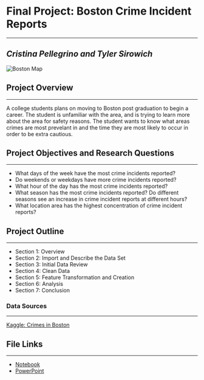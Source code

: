 # **Final Project: Boston Crime Incident Reports**
---
## *Cristina Pellegrino and Tyler Sirowich*

![Boston Map](https://previews.123rf.com/images/netsign33/netsign331710/netsign33171000070/87862046-boston-massachusetts-downtown-vector-map-.jpg)

## **Project Overview**
---
A college students plans on moving to Boston post graduation to begin a career. The student is unfamiliar with the area, and is trying to learn more about the area for safety reasons. The student wants to know what areas crimes are most prevelant in and the time they are most likely to occur in order to be extra cautious. 

## **Project Objectives and Research Questions**
---
*   What days of the week have the most crime incidents reported? 
*   Do weekends or weekdays have more crime incidents reported?
*   What hour of the day has the most crime incidents reported?
*   What season has the most crime incidents reported? Do different seasons see an increase in crime incident reports at different hours?
*   What location area has the highest concentration of crime incident reports?

## **Project Outline**
---
*   Section 1: Overview
*   Section 2: Import and Describe the Data Set
*   Section 3: Initial Data Review
*   Section 4: Clean Data
*   Section 5: Feature Transformation and Creation
*   Section 6: Analysis
*   Section 7: Conclusion

### **Data Sources**
---
[Kaggle: Crimes in Boston](https://www.kaggle.com/AnalyzeBoston/crimes-in-boston)

## **File Links**
---
*   [Notebook](URL)
*   [PowerPoint](https://docs.google.com/presentation/d/1L3qceaeGNgC_70rWwSYwJGJ5kQbm06jMOP0AkPWsjwk/edit?usp=sharing)


